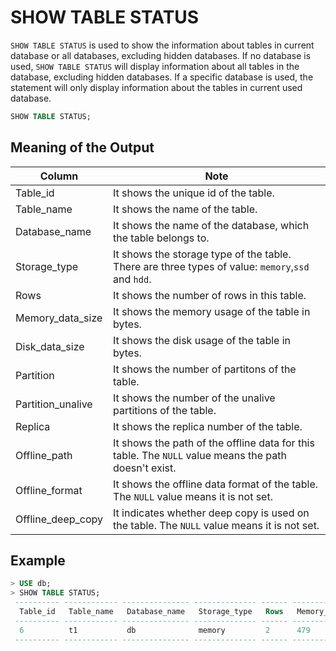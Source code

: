 # SHOW TABLE STATUS

`SHOW TABLE STATUS` is used to show the information about tables in current database or all databases, excluding hidden databases.
If no database is used, `SHOW TABLE STATUS` will display information about all tables in the database, excluding hidden databases.
If a specific database is used, the statement will only display information about the tables in current used database.

```sql
SHOW TABLE STATUS;
```


## Meaning of the Output

| Column            | Note                                                                                                 |
| ----------------- |------------------------------------------------------------------------------------------------------|
| Table_id          | It shows the unique id of the table.                                                                 |
| Table_name        | It shows the name of the table.                                                                      |
| Database_name     | It shows the name of the database, which the table belongs to.                                       |
| Storage_type      | It shows the storage type of the table. There are three types of value: `memory`,`ssd` and `hdd`.    |
| Rows              | It shows the number of rows in this table.                                                           |
| Memory_data_size  | It shows the memory usage of the table in bytes.                                                     |
| Disk_data_size    | It shows the disk usage of the table in bytes.                                                       |
| Partition         | It shows the number of partitons of the table.                                                       |
| Partition_unalive | It shows the number of the unalive partitions of the table.                                          |
| Replica           | It shows the replica number of the table.                                                            |
| Offline_path      | It shows the path of the offline data for this table. The `NULL` value means the path doesn't exist. |
| Offline_format    | It shows the offline data format of the table. The `NULL` value means it is not set.                 |
| Offline_deep_copy | It indicates whether deep copy is used on the table. The `NULL` value means it is not set.   |



## Example

```sql
> USE db;
> SHOW TABLE STATUS;
 ---------- ------------ --------------- -------------- ------ ------------------ ---------------- ----------- ------------------- --------- -------------- ---------------- ------------------- 
  Table_id   Table_name   Database_name   Storage_type   Rows   Memory_data_size   Disk_data_size   Partition   Partition_unalive   Replica   Offline_path   Offline_format   Offline_deep_copy  
 ---------- ------------ --------------- -------------- ------ ------------------ ---------------- ----------- ------------------- --------- -------------- ---------------- ------------------- 
  6          t1           db              memory         2      479                0                8           0                   3         NULL           NULL             NULL               
 ---------- ------------ --------------- -------------- ------ ------------------ ---------------- ----------- ------------------- --------- -------------- ---------------- ------------------- 
```

